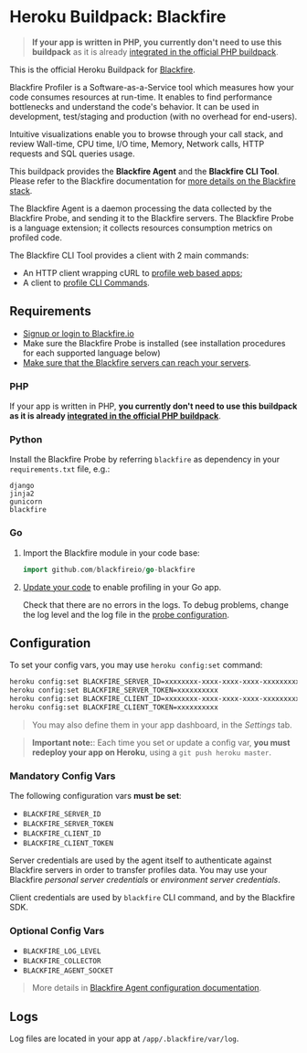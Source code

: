 # Heroku Buildpack: Blackfire

> **If your app is written in PHP, you currently don't need to use this buildpack** as it is already [integrated in the
> official PHP buildpack](https://blackfire.io/docs/integrations/paas/heroku).

This is the official Heroku Buildpack for [Blackfire](https://blackfire.io).

Blackfire Profiler is a Software-as-a-Service tool which measures how your code consumes resources at run-time. It enables to find performance bottlenecks and understand the code's behavior. It can be used in development, test/staging and production (with no overhead for end-users).

Intuitive visualizations enable you to browse through your call stack, and review Wall-time, CPU time, I/O time, Memory, Network calls, HTTP requests and SQL queries usage.

This buildpack provides the **Blackfire Agent** and the **Blackfire CLI Tool**. Please refer to the Blackfire documentation for [more details on the Blackfire stack](https://blackfire.io/docs/reference-guide/faq#the-blackfire-stack).

The Blackfire Agent is a daemon processing the data collected by the Blackfire Probe, and sending it to the Blackfire servers. The Blackfire Probe is a language extension; it collects resources consumption metrics on profiled code.

The Blackfire CLI Tool provides a client with 2 main commands:

* An HTTP client wrapping cURL to [profile web based apps](https://blackfire.io/docs/cookbooks/profiling-http-via-cli);
* A client to [profile CLI Commands](https://blackfire.io/docs/cookbooks/profiling-cli).

## Requirements

- [Signup or login to Blackfire.io](https://blackfire.io/signup)
- Make sure the Blackfire Probe is installed (see installation procedures for each supported language below)
- [Make sure that the Blackfire servers can reach your servers](https://blackfire.io/docs/cookbooks/reverse-proxies).

### PHP

If your app is written in PHP, **you currently don't need to use this buildpack as it is already [integrated in the
official PHP buildpack](https://blackfire.io/docs/integrations/paas/heroku)**.

### Python

Install the Blackfire Probe by referring `blackfire` as dependency in your `requirements.txt` file, e.g.:

```
django
jinja2
gunicorn
blackfire
```

### Go

1. Import the Blackfire module in your code base:

   ```go
   import github.com/blackfireio/go-blackfire
   ```

2. [Update your code](https://blackfire.io/docs/integrations/go/sdk) to enable profiling in your Go app.

   Check that there are no errors in the logs. To debug problems, change the log level and the log file in the
   [probe configuration](https://blackfire.io/docs/configuration/go).

## Configuration

To set your config vars, you may use `heroku config:set` command:

```bash
heroku config:set BLACKFIRE_SERVER_ID=xxxxxxxx-xxxx-xxxx-xxxx-xxxxxxxxxxxx
heroku config:set BLACKFIRE_SERVER_TOKEN=xxxxxxxxxx
heroku config:set BLACKFIRE_CLIENT_ID=xxxxxxxx-xxxx-xxxx-xxxx-xxxxxxxxxxxx
heroku config:set BLACKFIRE_CLIENT_TOKEN=xxxxxxxxxx
```

> You may also define them in your app dashboard, in the *Settings* tab.

> **Important note:**: Each time you set or update a config var, **you must redeploy your app on Heroku**, using a
> `git push heroku master`.

### Mandatory Config Vars

The following configuration vars **must be set**:

- `BLACKFIRE_SERVER_ID`
- `BLACKFIRE_SERVER_TOKEN`
- `BLACKFIRE_CLIENT_ID`
- `BLACKFIRE_CLIENT_TOKEN`

Server credentials are used by the agent itself to authenticate against Blackfire servers in order to transfer
profiles data. You may use your Blackfire *personal server credentials* or *environment server credentials*.

Client credentials are used by `blackfire` CLI command, and by the Blackfire SDK. 

### Optional Config Vars

- `BLACKFIRE_LOG_LEVEL`
- `BLACKFIRE_COLLECTOR`
- `BLACKFIRE_AGENT_SOCKET`

> More details in [Blackfire Agent configuration documentation](https://blackfire.io/docs/configuration/agent#configuring-the-agent-via-environment-variables).

## Logs

Log files are located in your app at `/app/.blackfire/var/log`.
